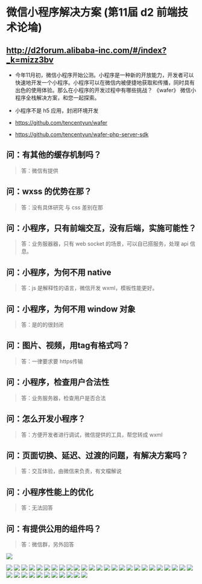 # 微信小程序解决方案 (第11届 d2 前端技术论埨)

##  http://d2forum.alibaba-inc.com/#/index?_k=mizz3bv
- 今年11月初，微信小程序开始公测。小程序是一种新的开放能力，开发者可以快速地开发一个小程序。小程序可以在微信内被便捷地获取和传播，同时具有出色的使用体验。那么在小程序的开发过程中有哪些挑战？ 《wafer》 微信小程序全栈解决方案，和您一起探索。


- 小程序不是 h5 应用，封闭环境开发
- https://github.com/tencentyun/wafer
- https://github.com/tencentyun/wafer-php-server-sdk


## 问：有其他的缓存机制吗？
>  答：微信有提供

## 问：wxss 的优势在那？
>  答：没有具体研究 与 css 差别在那

## 问：小程序，只有前端交互，没有后端，实施可能性？
>  答：业务服器器，只有 web socket 的场景，可以自已搭服务，处理 api 信息。

## 问：小程序，为何不用 native
>  答：js 是解释性的语言，微信开发 wxml，模板性能更好。
      
## 问：小程序，为何不用 window 对象
> 答：是的的很封闭

## 问：图片、视频，用tag有格式吗？
>   答：一律要求要 https传输 

## 问：小程序，检查用户合法性
>   答：业务服务器，检查用户是否合法  

## 问：怎么开发小程序？
>   答：方便开发者进行调试，微信提供的工具，帮您转成 wxml


## 问：页面切换、延迟、过渡的问题，有解决方案吗？
>  答：交互体验，由微信来负责，有文檔解说

## 问：小程序性能上的优化
>  答：无法回答

## 问：有提供公用的组件吗？
>  答：微信群，另外回答

![](https://github.com/bhnddowinf/bhnddowinf/blob/master/news/161214%20%E5%BE%AE%E4%BF%A1%E5%B0%8F%E7%A8%8B%E5%BA%8F%E8%A7%A3%E5%86%B3%E6%96%B9%E6%A1%88/10.jpg)

![](https://github.com/bhnddowinf/bhnddowinf/blob/master/news/161214%20%E5%BE%AE%E4%BF%A1%E5%B0%8F%E7%A8%8B%E5%BA%8F%E8%A7%A3%E5%86%B3%E6%96%B9%E6%A1%88/11.jpg)
![](https://github.com/bhnddowinf/bhnddowinf/blob/master/news/161214%20%E5%BE%AE%E4%BF%A1%E5%B0%8F%E7%A8%8B%E5%BA%8F%E8%A7%A3%E5%86%B3%E6%96%B9%E6%A1%88/12.jpg)
![](https://github.com/bhnddowinf/bhnddowinf/blob/master/news/161214%20%E5%BE%AE%E4%BF%A1%E5%B0%8F%E7%A8%8B%E5%BA%8F%E8%A7%A3%E5%86%B3%E6%96%B9%E6%A1%88/13.jpg)
![](https://github.com/bhnddowinf/bhnddowinf/blob/master/news/161214%20%E5%BE%AE%E4%BF%A1%E5%B0%8F%E7%A8%8B%E5%BA%8F%E8%A7%A3%E5%86%B3%E6%96%B9%E6%A1%88/14.jpg)
![](https://github.com/bhnddowinf/bhnddowinf/blob/master/news/161214%20%E5%BE%AE%E4%BF%A1%E5%B0%8F%E7%A8%8B%E5%BA%8F%E8%A7%A3%E5%86%B3%E6%96%B9%E6%A1%88/15.jpg)
![](https://github.com/bhnddowinf/bhnddowinf/blob/master/news/161214%20%E5%BE%AE%E4%BF%A1%E5%B0%8F%E7%A8%8B%E5%BA%8F%E8%A7%A3%E5%86%B3%E6%96%B9%E6%A1%88/16.jpg)
![](https://github.com/bhnddowinf/bhnddowinf/blob/master/news/161214%20%E5%BE%AE%E4%BF%A1%E5%B0%8F%E7%A8%8B%E5%BA%8F%E8%A7%A3%E5%86%B3%E6%96%B9%E6%A1%88/17.jpg)
![](https://github.com/bhnddowinf/bhnddowinf/blob/master/news/161214%20%E5%BE%AE%E4%BF%A1%E5%B0%8F%E7%A8%8B%E5%BA%8F%E8%A7%A3%E5%86%B3%E6%96%B9%E6%A1%88/18.jpg)
![](https://github.com/bhnddowinf/bhnddowinf/blob/master/news/161214%20%E5%BE%AE%E4%BF%A1%E5%B0%8F%E7%A8%8B%E5%BA%8F%E8%A7%A3%E5%86%B3%E6%96%B9%E6%A1%88/19.jpg)
![](https://github.com/bhnddowinf/bhnddowinf/blob/master/news/161214%20%E5%BE%AE%E4%BF%A1%E5%B0%8F%E7%A8%8B%E5%BA%8F%E8%A7%A3%E5%86%B3%E6%96%B9%E6%A1%88/20.jpg)
![](https://github.com/bhnddowinf/bhnddowinf/blob/master/news/161214%20%E5%BE%AE%E4%BF%A1%E5%B0%8F%E7%A8%8B%E5%BA%8F%E8%A7%A3%E5%86%B3%E6%96%B9%E6%A1%88/21.jpg)
![](https://github.com/bhnddowinf/bhnddowinf/blob/master/news/161214%20%E5%BE%AE%E4%BF%A1%E5%B0%8F%E7%A8%8B%E5%BA%8F%E8%A7%A3%E5%86%B3%E6%96%B9%E6%A1%88/22.jpg)
![](https://github.com/bhnddowinf/bhnddowinf/blob/master/news/161214%20%E5%BE%AE%E4%BF%A1%E5%B0%8F%E7%A8%8B%E5%BA%8F%E8%A7%A3%E5%86%B3%E6%96%B9%E6%A1%88/23.jpg)
![](https://github.com/bhnddowinf/bhnddowinf/blob/master/news/161214%20%E5%BE%AE%E4%BF%A1%E5%B0%8F%E7%A8%8B%E5%BA%8F%E8%A7%A3%E5%86%B3%E6%96%B9%E6%A1%88/24.jpg)
![](https://github.com/bhnddowinf/bhnddowinf/blob/master/news/161214%20%E5%BE%AE%E4%BF%A1%E5%B0%8F%E7%A8%8B%E5%BA%8F%E8%A7%A3%E5%86%B3%E6%96%B9%E6%A1%88/25.jpg)
![](https://github.com/bhnddowinf/bhnddowinf/blob/master/news/161214%20%E5%BE%AE%E4%BF%A1%E5%B0%8F%E7%A8%8B%E5%BA%8F%E8%A7%A3%E5%86%B3%E6%96%B9%E6%A1%88/26.jpg)
![](https://github.com/bhnddowinf/bhnddowinf/blob/master/news/161214%20%E5%BE%AE%E4%BF%A1%E5%B0%8F%E7%A8%8B%E5%BA%8F%E8%A7%A3%E5%86%B3%E6%96%B9%E6%A1%88/27.jpg)
![](https://github.com/bhnddowinf/bhnddowinf/blob/master/news/161214%20%E5%BE%AE%E4%BF%A1%E5%B0%8F%E7%A8%8B%E5%BA%8F%E8%A7%A3%E5%86%B3%E6%96%B9%E6%A1%88/28.jpg)
![](https://github.com/bhnddowinf/bhnddowinf/blob/master/news/161214%20%E5%BE%AE%E4%BF%A1%E5%B0%8F%E7%A8%8B%E5%BA%8F%E8%A7%A3%E5%86%B3%E6%96%B9%E6%A1%88/29.jpg)
![](https://github.com/bhnddowinf/bhnddowinf/blob/master/news/161214%20%E5%BE%AE%E4%BF%A1%E5%B0%8F%E7%A8%8B%E5%BA%8F%E8%A7%A3%E5%86%B3%E6%96%B9%E6%A1%88/30.jpg)
![](https://github.com/bhnddowinf/bhnddowinf/blob/master/news/161214%20%E5%BE%AE%E4%BF%A1%E5%B0%8F%E7%A8%8B%E5%BA%8F%E8%A7%A3%E5%86%B3%E6%96%B9%E6%A1%88/31.jpg)
![](https://github.com/bhnddowinf/bhnddowinf/blob/master/news/161214%20%E5%BE%AE%E4%BF%A1%E5%B0%8F%E7%A8%8B%E5%BA%8F%E8%A7%A3%E5%86%B3%E6%96%B9%E6%A1%88/32.jpg)
![](https://github.com/bhnddowinf/bhnddowinf/blob/master/news/161214%20%E5%BE%AE%E4%BF%A1%E5%B0%8F%E7%A8%8B%E5%BA%8F%E8%A7%A3%E5%86%B3%E6%96%B9%E6%A1%88/33.jpg)
![](https://github.com/bhnddowinf/bhnddowinf/blob/master/news/161214%20%E5%BE%AE%E4%BF%A1%E5%B0%8F%E7%A8%8B%E5%BA%8F%E8%A7%A3%E5%86%B3%E6%96%B9%E6%A1%88/34.jpg)
![](https://github.com/bhnddowinf/bhnddowinf/blob/master/news/161214%20%E5%BE%AE%E4%BF%A1%E5%B0%8F%E7%A8%8B%E5%BA%8F%E8%A7%A3%E5%86%B3%E6%96%B9%E6%A1%88/35.jpg)
![](https://github.com/bhnddowinf/bhnddowinf/blob/master/news/161214%20%E5%BE%AE%E4%BF%A1%E5%B0%8F%E7%A8%8B%E5%BA%8F%E8%A7%A3%E5%86%B3%E6%96%B9%E6%A1%88/36.jpg)
![](https://github.com/bhnddowinf/bhnddowinf/blob/master/news/161214%20%E5%BE%AE%E4%BF%A1%E5%B0%8F%E7%A8%8B%E5%BA%8F%E8%A7%A3%E5%86%B3%E6%96%B9%E6%A1%88/37.jpg)
![](https://github.com/bhnddowinf/bhnddowinf/blob/master/news/161214%20%E5%BE%AE%E4%BF%A1%E5%B0%8F%E7%A8%8B%E5%BA%8F%E8%A7%A3%E5%86%B3%E6%96%B9%E6%A1%88/38.jpg)
![](https://github.com/bhnddowinf/bhnddowinf/blob/master/news/161214%20%E5%BE%AE%E4%BF%A1%E5%B0%8F%E7%A8%8B%E5%BA%8F%E8%A7%A3%E5%86%B3%E6%96%B9%E6%A1%88/39.jpg)
![](https://github.com/bhnddowinf/bhnddowinf/blob/master/news/161214%20%E5%BE%AE%E4%BF%A1%E5%B0%8F%E7%A8%8B%E5%BA%8F%E8%A7%A3%E5%86%B3%E6%96%B9%E6%A1%88/40.jpg)
![](https://github.com/bhnddowinf/bhnddowinf/blob/master/news/161214%20%E5%BE%AE%E4%BF%A1%E5%B0%8F%E7%A8%8B%E5%BA%8F%E8%A7%A3%E5%86%B3%E6%96%B9%E6%A1%88/41.jpg)
![](https://github.com/bhnddowinf/bhnddowinf/blob/master/news/161214%20%E5%BE%AE%E4%BF%A1%E5%B0%8F%E7%A8%8B%E5%BA%8F%E8%A7%A3%E5%86%B3%E6%96%B9%E6%A1%88/42.jpg)
![](https://github.com/bhnddowinf/bhnddowinf/blob/master/news/161214%20%E5%BE%AE%E4%BF%A1%E5%B0%8F%E7%A8%8B%E5%BA%8F%E8%A7%A3%E5%86%B3%E6%96%B9%E6%A1%88/43.jpg)
![](https://github.com/bhnddowinf/bhnddowinf/blob/master/news/161214%20%E5%BE%AE%E4%BF%A1%E5%B0%8F%E7%A8%8B%E5%BA%8F%E8%A7%A3%E5%86%B3%E6%96%B9%E6%A1%88/44.jpg)
![](https://github.com/bhnddowinf/bhnddowinf/blob/master/news/161214%20%E5%BE%AE%E4%BF%A1%E5%B0%8F%E7%A8%8B%E5%BA%8F%E8%A7%A3%E5%86%B3%E6%96%B9%E6%A1%88/45.jpg)
![](https://github.com/bhnddowinf/bhnddowinf/blob/master/news/161214%20%E5%BE%AE%E4%BF%A1%E5%B0%8F%E7%A8%8B%E5%BA%8F%E8%A7%A3%E5%86%B3%E6%96%B9%E6%A1%88/46.jpg)




